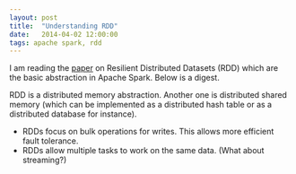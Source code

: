 ```yaml
---
layout: post
title:  "Understanding RDD"
date:   2014-04-02 12:00:00
tags: apache spark, rdd
---
```


I am reading the [paper][rdd] on Resilient Distributed Datasets (RDD) which
are the basic abstraction in Apache Spark. Below is a digest.

RDD is a distributed memory abstraction. Another one is distributed shared
memory (which can be implemented as a distributed hash table or as a
distributed database for instance).

- RDDs focus on bulk operations for writes. This allows more efficient fault
  tolerance.
- RDDs allow multiple tasks to work on the same data. (What about streaming?)

[rdd]: http://www.cs.berkeley.edu/~matei/papers/2012/nsdi_spark.pdf
